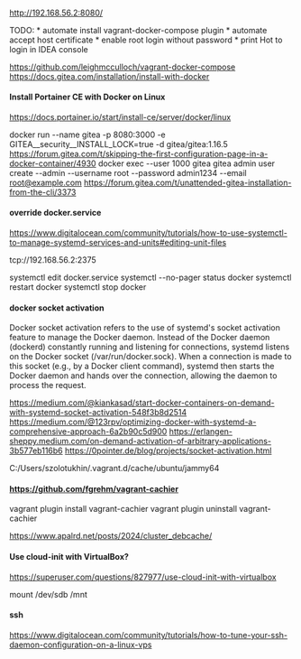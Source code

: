 ####
http://192.168.56.2:8080/

TODO:
    * automate install vagrant-docker-compose plugin
    * automate accept host certificate
    * enable root login without password
    * print Hot to login in IDEA console
    
https://github.com/leighmcculloch/vagrant-docker-compose
https://docs.gitea.com/installation/install-with-docker

#### Install Portainer CE with Docker on Linux
https://docs.portainer.io/start/install-ce/server/docker/linux

docker run --name gitea -p 8080:3000 -e GITEA__security__INSTALL_LOCK=true -d gitea/gitea:1.16.5
https://forum.gitea.com/t/skipping-the-first-configuration-page-in-a-docker-container/4930
docker exec --user 1000 gitea gitea admin user create --admin --username root --password admin1234 --email root@example.com
https://forum.gitea.com/t/unattended-gitea-installation-from-the-cli/3373

#### override docker.service
https://www.digitalocean.com/community/tutorials/how-to-use-systemctl-to-manage-systemd-services-and-units#editing-unit-files

tcp://192.168.56.2:2375

systemctl edit docker.service
systemctl --no-pager status docker
systemctl restart docker
systemctl stop docker

#### docker socket activation

Docker socket activation refers to the use of systemd's socket activation feature to manage the Docker daemon. 
Instead of the Docker daemon (dockerd) constantly running and listening for connections, 
systemd listens on the Docker socket (/var/run/docker.sock). 
When a connection is made to this socket (e.g., by a Docker client command), 
systemd then starts the Docker daemon and hands over the connection, allowing the daemon to process the request.

https://medium.com/@kiankasad/start-docker-containers-on-demand-with-systemd-socket-activation-548f3b8d2514
https://medium.com/@123rpv/optimizing-docker-with-systemd-a-comprehensive-approach-6a2b90c5d900
https://erlangen-sheppy.medium.com/on-demand-activation-of-arbitrary-applications-3b577eb116b6
https://0pointer.de/blog/projects/socket-activation.html

C:/Users/szolotukhin/.vagrant.d/cache/ubuntu/jammy64

#### https://github.com/fgrehm/vagrant-cachier
vagrant plugin install vagrant-cachier
vagrant plugin uninstall vagrant-cachier

https://www.apalrd.net/posts/2024/cluster_debcache/

#### Use cloud-init with VirtualBox?
https://superuser.com/questions/827977/use-cloud-init-with-virtualbox

mount /dev/sdb /mnt

#### ssh 
https://www.digitalocean.com/community/tutorials/how-to-tune-your-ssh-daemon-configuration-on-a-linux-vps

